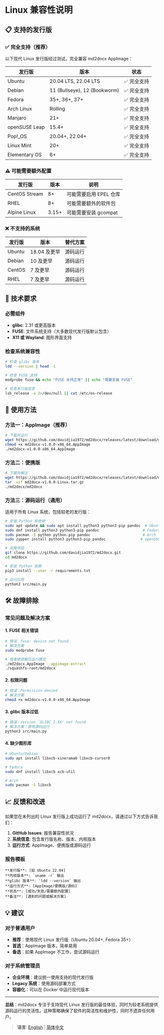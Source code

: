 # Linux 兼容性说明

## 📋 支持的发行版

### ✅ 完全支持（推荐）
以下现代 Linux 发行版经过测试，完全兼容 md2docx AppImage：

| 发行版 | 版本 | 状态 |
|--------|------|------|
| Ubuntu | 20.04 LTS, 22.04 LTS | ✅ 完全支持 |
| Debian | 11 (Bullseye), 12 (Bookworm) | ✅ 完全支持 |
| Fedora | 35+, 36+, 37+ | ✅ 完全支持 |
| Arch Linux | Rolling | ✅ 完全支持 |
| Manjaro | 21+ | ✅ 完全支持 |
| openSUSE Leap | 15.4+ | ✅ 完全支持 |
| Pop!_OS | 20.04+, 22.04+ | ✅ 完全支持 |
| Linux Mint | 20+ | ✅ 完全支持 |
| Elementary OS | 6+ | ✅ 完全支持 |

### ⚠️ 可能需要额外配置
| 发行版 | 版本 | 说明 |
|--------|------|------|
| CentOS Stream | 8+ | 可能需要启用 EPEL 仓库 |
| RHEL | 8+ | 可能需要额外的软件包 |
| Alpine Linux | 3.15+ | 可能需要安装 gcompat |

### ❌ 不支持的系统
| 发行版 | 版本 | 替代方案 |
|--------|------|----------|
| Ubuntu | 18.04 及更早 | 源码运行 |
| Debian | 10 及更早 | 源码运行 |
| CentOS | 7 及更早 | 源码运行 |
| RHEL | 7 及更早 | 源码运行 |

## 🔧 技术要求

### 必需组件
- **glibc**: 2.31 或更高版本
- **FUSE**: 文件系统支持（大多数现代发行版默认包含）
- **X11 或 Wayland**: 图形界面支持

### 检查系统兼容性
```bash
# 检查 glibc 版本
ldd --version | head -1

# 检查 FUSE 支持
modprobe fuse && echo "FUSE 支持正常" || echo "需要安装 FUSE"

# 检查发行版信息
lsb_release -a 2>/dev/null || cat /etc/os-release
```

## 🚀 使用方法

### 方法一：AppImage（推荐）
```bash
# 下载并运行
wget https://github.com/davidjia1972/md2docx/releases/latest/download/md2docx-v1.0.0-x86_64.AppImage
chmod +x md2docx-v1.0.0-x86_64.AppImage
./md2docx-v1.0.0-x86_64.AppImage
```

### 方法二：便携版
```bash
# 下载并解压
wget https://github.com/davidjia1972/md2docx/releases/latest/download/md2docx-v1.0.0-Linux.tar.gz
tar -xzf md2docx-v1.0.0-Linux.tar.gz
./md2docx/md2docx
```

### 方法三：源码运行（通用）
适用于所有 Linux 系统，包括较老的发行版：

```bash
# 安装 Python 和依赖
sudo apt update && sudo apt install python3 python3-pip pandoc  # Ubuntu/Debian
sudo dnf install python3 python3-pip pandoc                    # Fedora
sudo pacman -S python python-pip pandoc                        # Arch
sudo zypper install python3 python3-pip pandoc                # openSUSE

# 克隆项目
git clone https://github.com/davidjia1972/md2docx.git
cd md2docx

# 安装 Python 依赖
pip3 install --user -r requirements.txt

# 运行应用
python3 src/main.py
```

## 🛠️ 故障排除

### 常见问题及解决方案

#### 1. FUSE 相关错误
```bash
# 错误：fuse: device not found
# 解决方案
sudo modprobe fuse

# 或者使用解压运行模式
./md2docx.AppImage --appimage-extract
./squashfs-root/md2docx
```

#### 2. 权限问题
```bash
# 错误：Permission denied
# 解决方案
chmod +x md2docx-v1.0.0-x86_64.AppImage
```

#### 3. glibc 版本过低
```bash
# 错误：version `GLIBC_2.XX' not found
# 解决方案：使用源码运行
python3 src/main.py
```

#### 4. 缺少图形库
```bash
# Ubuntu/Debian
sudo apt install libxcb-xinerama0 libxcb-cursor0

# Fedora
sudo dnf install libxcb xcb-util

# Arch
sudo pacman -S libxcb
```

## 📈 反馈和改进

如果您在未列出的 Linux 发行版上成功运行了 md2docx，请通过以下方式告诉我们：

1. **GitHub Issues**: 报告兼容性状况
2. **系统信息**: 包含发行版名称、版本、内核版本
3. **运行方式**: AppImage、便携版或源码运行

### 报告模板
```
**发行版**: [如 Ubuntu 22.04]
**内核版本**: `uname -r` 输出
**glibc 版本**: `ldd --version` 输出
**运行方式**: [AppImage/便携版/源码]
**状态**: [成功/失败/需要额外配置]
**备注**: [遇到的问题或解决方案]
```

## 💡 建议

### 对于普通用户
- **推荐**：使用现代 Linux 发行版（Ubuntu 20.04+, Fedora 35+）
- **首选**：AppImage 版本，简单易用
- **备选**：如果 AppImage 不工作，尝试源码运行

### 对于系统管理员
- **企业环境**：建议统一使用支持的现代发行版
- **Legacy 系统**：使用源码部署方式
- **容器化**：可以在 Docker 中运行现代版本

---

**总结**：md2docx 专注于支持现代 Linux 发行版的最佳体验，同时为较老系统提供源码运行的灵活性。这种策略确保了软件的简洁性和维护性，同时不遗弃任何用户。

> **语言**: [English](LINUX_COMPATIBILITY.md) | [简体中文](LINUX_COMPATIBILITY_zh_CN.md)